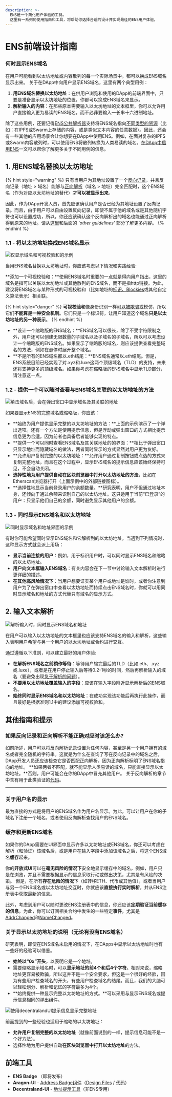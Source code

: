 ```yaml
---
description: >-
  ENS是一个简化用户体验的工具。
  这里有一系列的使用指南和工具，将帮助你选择合适的设计并实现最佳的ENS用户体验。
---
```


# ENS前端设计指南

### 何时显示ENS域名

在用户可能看到以太坊地址或内容散列的每一个实际场景中，都可以换成ENS域名显示出来。
关于在DApp中向用户显示ENS域名，这里有两个典型用例：

1. **用ENS域名替换以太坊地址**：在供用户浏览和使用的DApp的前端界面中，只要是准备显示以太坊地址的位置，你都可以换成ENS域名来显示。
2. **解析输入的内容**：在那些原本需要输入以太坊地址的文本框里，你可以允许用户直接输入更为易读的ENS域名，而不必非要输入一长串十六进制地址。

除了这些用例，还要记得[ENS公共解析器](../contract-api-reference/publicresolver.md)支持将ENS域名指向[不同类型的资源](../contract-api-reference/publicresolver)（比如：在IPFS或Swarm上存储的内容，或是类似文本内容的任意数据）。因此，还会有一些其他的应用场景会让你想要在DApp中使用ENS。例如，在面对复杂的IPFS或Swarm内容散列时，可以使用ENS将散列转换为人类易读的域名。[在DApp中启用ENS](ens-enabling-your-dapp.md)一文可以帮你了解更多关于不同用例的信息。

## 1. 用ENS域名替换以太坊地址

{% hint style="warning" %}
只有当用户为其地址设置了一个[反向记录](dapp-developer-guide/resolving-names#reverse-resolution)，并且反向记录（地址 &gt; 域名）能够与[正向解析](dapp-developer-guide/resolving-names#looking-up-ethereum-addresses)（域名 &gt; 地址）完全匹配时，这个ENS域名（作为对应以太坊地址的替代）**才可以被显示出来**。
  
因此，作为DApp开发人员，首先应该确认用户是否已经为其地址设置了反向记录。而且，由于用户可以自由设置反向记录，即使不属于他的域名或是其他随机字符也可以设置成功，所以，你还应该确认这个反向解析出的域名也能通过正向解析得到原来的地址。请从[这里](dapp-developer-guide/resolving-names#reverse-resolution)和后面的 _'other guidelines'_ 部分了解更多内容。
{% endhint %}

### 1.1 - 将以太坊地址换成ENS域名显示

![仅显示域名和可视校验和的示例](../.gitbook/assets/ensguidelines_01_onlydomain_2x.jpg)

当用ENS域名替换以太坊地址时，你应该考虑以下情况和实践经验:

**添加一个可视校验和：**使用ENS域名时重要的一点就是得向用户指出，这里的域名是指可以关联以太坊地址或其他散列的ENS域名，而不是指http链接。为此，建议将ENS域名与某种形式的可视校验和（比如地址的[标识、Blockies](http://discuss.conflux.network/t/comparing-the-efficacy-of-visual-checksums-identicons-vs-blockies-vs-custom/59)或其他自定义算法表示）相关联。

{% hint style="danger" %}
**可视校验和**像身份识别一样[可以被欺骗](https://medium.com/@austin_48503/vanity-blockie-miner-for-ethereum-902fccf0a427)或模仿，所以它们**不能算是一种安全机制**。它们只是一个标识符，让用户知道这个域名**只是以太坊地址的另一种表示**。
{% endhint %}

* **设计一个缩略版的ENS域名：**ENS域名可以很长，除了不受字符限制之外，用户还可以创建无限数量的子域名以及子域名的子域名，所以可以考虑设计一个缩略版的ENS域名。如果显示了缩略版的域名，则应该提供查看完整域名的方法，例如在悬停时展开整个域名。
* **不是所有的ENS域名都以.eth结尾：**ENS域名通常以.eth结尾。但是，ENS系统目前已经实现了对.xyz和.luxe这两个顶级域名（TLD）的支持，未来还将支持更多的顶级域名。如果你考虑在缩略版的ENS域名中显示TLD部分，请注意这一点。

### 1.2 - 提供一个可以随时查看与ENS域名关联的以太坊地址的方法

![单击域名后，会在弹出窗口中显示域名及其关联的地址](../.gitbook/assets/ensguidelines_03_expanded1.jpg)

如果要显示ENS的完整域名或缩略版，你应该：

* **始终为用户提供显示完整的以太坊地址的方法：**上面的示例演示了一个弹出选项。还有一个方法是使用提示信息，但是浮动或弹出窗口的方式相比提示信息更为合适，因为前者也具备后者能够实现的特点。
* **提供一个可以同时查看ENS域名及其关联地址的的界面：**相比于弹出窗口只显示地址而隐藏域名的做法，两者同时显示的方式显然对用户更为友好。
* **允许用户复制完整的以太坊地址：**允许用户通过复制按钮或点选的方式来复制完整地址，而且在这个过程中，显示ENS域名的提示信息应该始终保持可见，不会自动关闭。
* **选择性地为用户提供自动在区块浏览器中打开以太坊地址的方法**，比如在Etherscan浏览器打开（上面示例中的外部链接图标）。
* **选择性地显示当前登录用户的余额数量。**研究表明，用户不但通过地址本身，还倾向于通过余额来识别自己的以太坊地址。这只适用于当前“已登录”的用户：只显示他们自己的余额，同时避免显示其他用户的余额。

### 1.3 - 同时显示ENS域名和以太坊地址

![同时显示域名和地址界面的示例](../.gitbook/assets/ensguidelines_02_nameandaddress_2x.jpg)

有时你可能希望同时显示ENS域名和它解析到的以太坊地址。当遇到下列情况时，这种显示方式就会派上用场：

* **显示当前连接的用户**：例如，用于标识用户时，可以同时显示ENS域名和缩略的以太坊地址。
* **用户向文本框输入ENS域名**：有关内容会在下一节中讨论输入文本解析时进行更详细的描述。
* **在其他高风险情况下**：当用户想要证实某个用户或地址是谁时，或者你注意到用户为了在弹出窗口中查看以太坊地址而持续点击ENS域名时，你就可以用同时显示域名和地址的方式代替只有域名的显示方式。

## 2. 输入文本解析

![解析输入时，同时显示ENS域名和地址](../.gitbook/assets/ensguidelines_02b_nameandaddressclear.jpg)

在用户可以输入以太坊地址的文本框里也应该支持ENS域名的输入和解析，这些输入表明用户希望与另一个用户的以太坊地址或合约进行交互。

通过遵循以下准则，可以建立最好的用户体验:

* **在解析ENS域名之前稍作等待**：等待用户输完最后的TLD（比如.eth、.xyz或.luxe），或者是在用户停止输入后等待0.2-1秒的时间，然后再解析输入的域名（要避免出现[急于解析的问题](https://github.com/MetaMask/metamask-extension/issues/4380)）。
* **不要用以太坊地址覆盖输入的字段**：应该在输入字段附近显示解析后的ENS域名。
* **始终同时显示ENS域名和以太坊地址**：在成功实现该功能后再执行此操作，而且最好是根据准则1.1中的建议添加可视校验和。

## 其他指南和提示

### 如果反向记录和正向解析不能正确对应时该怎么办?

如前所述，用户可以将[反向解析记录](resolving-names.md#fan-xiang-jie-xi)设置为任何内容，甚至是另一个用户拥有的域名或者完全随机的字符串。这就是为什么在查询了写在反向记录中的域名之后，DApp开发人员还应该检查它是否匹配正向解析，因为正向解析标明了ENS域名指向的地址。
**如果两者不匹配，就不能显示人类易读的域名，只能直接显示以太坊地址。**否则，用户可能会在你的DApp中冒充其他用户。
关于反向解析的章节中含有用于此类验证的[代码](dapp-developer-guide/resolving-names#reverse-resolution)。
****

### 关于用户名的显示

最为直接的方式是将用户的ENS域名作为用户名显示。为此，可以让用户在你的子域名下注册一个域名，或者使用反向解析查找用户的ENS域名。

### **缓存和更新ENS域名**

如果你的DApp需要在UI界面中显示许多以太坊地址或ENS域名，你还可以考虑在解析（和验证）该域名后，或是用户在输入字段中添加该域名之后，将这个ENS域名**缓存**起来。 
  
你的**开放式UI**可以在**毫无风险的情况下**安全地显示缓存中的域名，例如，用户只是在浏览，并且不需要根据显示的信息采取行动或做出决策，尤其是有风险的决策。
但是，在所有**存在危险的情况下**（如转移ETH、代币或其他值），或者当用户与另一个ENS域名或以太坊地址交互时，你就应该**直接执行实时解析**，并从ENS注册表中获取最新的信息。
  
此外，考虑到用户可以随时更改ENS注册表中的信息，你还应该**定期验证当前缓存的信息**。为此，你可以订阅相关合约中发生的一些特定**事件**，尤其是[AddrChanged](../contract-api-reference/publicresolver#set-ethereum-address)和[NameChanged](../contract-api-reference/publicresolver#set-canonical-name)。

### 关于显示以太坊地址的说明（无论有没有ENS域名）

研究表明，即使在ENS域名未启用的情况下，在DApps中显示以太坊地址时也有一些好的经验可以借鉴。

* **始终以“0x”开头**，以表明它是一个地址。
* 需要缩略显示域名时，可以**显示地址的前4个和后4个字符**。相对来说，缩略地址更容易被欺骗，所以这并不是一个安全要求，但这是一个很好的经验，因为有些用户检查域名的开头，有些用户检查域名的结尾。而且，我们的大脑可以轻松划分、解析和记忆的字符最多为4个。
* **始终提供一种显示完整以太坊地址的方式。**可以采用与显示ENS域名或提示信息相同的弹出组件。

![使用decentralandUI提示信息显示完整地址](../.gitbook/assets/ensguidelines_03_expanded2simple_justatooltip2.jpg)

前面提到的一些经验也适用于缩略的以太坊地址：

* **允许用户复制完整的以太坊地址**（就像前面说到的一样，提示信息可能不是一个好方法）。
* 选择性地为用户提供自动**在区块浏览器中打开以太坊地址**的方法。

## 前端工具

* **ENS Badge** （即将发布）
* **Aragon-UI** - [Address Badge组件](https://github.com/aragon/design/issues/3)（[Design Files](https://github.com/aragon/design) / [代码](https://github.com/aragon/aragon-ui/tree/master/src/components/Badge)）
* **Decentraland-UI** - [地址提示工具](https://ui.decentraland.org/?selectedKind=Address&selectedStory=Tooltip&full=0&addons=1&stories=1&panelRight=0&addonPanel=storybook%2Fstories%2Fstories-panel)（非ENS专用）

